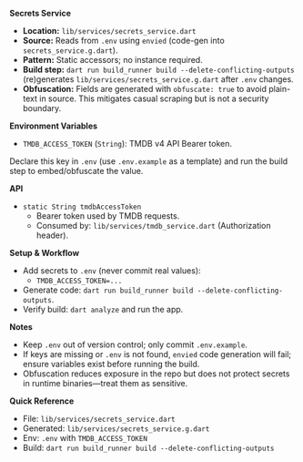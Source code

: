 **Secrets Service**

- **Location:** `lib/services/secrets_service.dart`
- **Source:** Reads from `.env` using `envied` (code-gen into `secrets_service.g.dart`).
- **Pattern:** Static accessors; no instance required.
- **Build step:** `dart run build_runner build --delete-conflicting-outputs` (re)generates `lib/services/secrets_service.g.dart` after `.env` changes.
- **Obfuscation:** Fields are generated with `obfuscate: true` to avoid plain-text in source. This mitigates casual scraping but is not a security boundary.

**Environment Variables**

- `TMDB_ACCESS_TOKEN` (`String`): TMDB v4 API Bearer token.

Declare this key in `.env` (use `.env.example` as a template) and run the build step to embed/obfuscate the value.

**API**

- `static String tmdbAccessToken`
  - Bearer token used by TMDB requests.
  - Consumed by: `lib/services/tmdb_service.dart` (Authorization header).

**Setup & Workflow**

- Add secrets to `.env` (never commit real values):
  - `TMDB_ACCESS_TOKEN=...`
- Generate code: `dart run build_runner build --delete-conflicting-outputs`.
- Verify build: `dart analyze` and run the app.

**Notes**

- Keep `.env` out of version control; only commit `.env.example`.
- If keys are missing or `.env` is not found, `envied` code generation will fail; ensure variables exist before running the build.
- Obfuscation reduces exposure in the repo but does not protect secrets in runtime binaries—treat them as sensitive.

**Quick Reference**

- File: `lib/services/secrets_service.dart`
- Generated: `lib/services/secrets_service.g.dart`
- Env: `.env` with `TMDB_ACCESS_TOKEN`
- Build: `dart run build_runner build --delete-conflicting-outputs`
